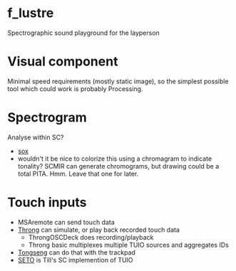 f_lustre
========

Spectrographic sound playground for the layperson

Visual component
================

Minimal speed requirements (mostly static image), so the simplest possible tool which could work is probably Processing.

Spectrogram
===========

Analyse within SC?

* [sox](http://stackoverflow.com/questions/9956815/generate-visual-waveform-from-mp3-wav-file-in-windows-2008-server/9956920#9956920)
* wouldn't it be nice to colorize this using a chromagram to indicate tonality?
SCMIR can generate chromograms, but drawing could be a total PITA. Hmm. Leave that one for later.

Touch inputs
============

* MSAremote can send touch data
* [Throng](https://code.google.com/p/throng/) can simulate, or play back recorded touch data
  * ThrongOSCDeck does recording/playback
  * Throng basic multiplexes multiple TUIO sources and aggregates IDs
* [Tongseng](https://github.com/fajran/tongseng) can do that with the trackpad
* [SETO](http://tuio.lfsaw.de/seto-details.shtml) is Till's SC implemention of TUIO 
